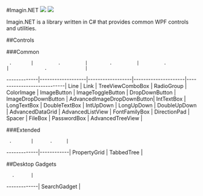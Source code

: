 ﻿#Imagin.NET ![](https://img.shields.io/badge/style-1.2-blue.svg?style=flat&label=version) ![](https://img.shields.io/badge/style-stable-green.svg?style=flat&label=build)

Imagin.NET is a library written in C# that provides common WPF controls and utilities.

##Controls

###Common

     .       |         .         |        .         |         .           |             .              | 
-------------|-------------------|------------------|---------------------|----------------------------|
Line         | Link              | TreeViewComboBox | RadioGroup          | ColorImage                 |
ImageButton  | ImageToggleButton | DropDownButton   | ImageDropDownButton | AdvancedImageDropDownButton|
IntTextBox   | LongTextBox       | DoubleTextBox    | IntUpDown           | LongUpDown                 |
DoubleUpDown | AdvancedDataGrid  | AdvancedListView | FontFamilyBox       | DirectionPad               |
Spacer       | FileBox           | PasswordBox      | AdvancedTreeView    |

###Extended

     .       |      .     | 
-------------|------------|
PropertyGrid | TabbedTree |

##Desktop Gadgets

      .      |
-------------|
SearchGadget |